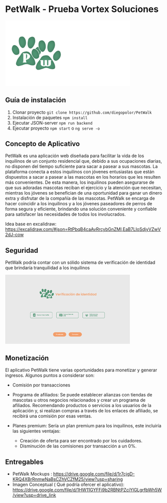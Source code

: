 # PetWalk - Prueba Vortex Soluciones

<img src="src/assets/logos/imagotipo.png" alt="Logo PetWalk" width="400">

## Guía de instalación 

1. Clonar proyecto ```git clone https://github.com/diegopolor/PetWalk```
2. Instalación de paquetes ``` npm install ```
3. Ejecutar JSON-server ``` npm run backend ```
4. Ejecutar proyecto ``` npm start ``` o ``` ng serve -o ```



## Concepto de Aplicativo

PetWalk es una aplicación web diseñada para facilitar la vida de los inquilinos de un conjunto residencial que, debido a sus ocupaciones diarias, no disponen del tiempo suficiente para sacar a pasear a sus mascotas. La plataforma conecta a estos inquilinos con jóvenes entusiastas que están dispuestos a sacar a pasear a las mascotas en los horarios que les resulten más convenientes. De esta manera, los inquilinos pueden asegurarse de que sus adoradas mascotas reciban el ejercicio y la atención que necesitan, mientras los jóvenes se benefician de una oportunidad para ganar un dinero extra y disfrutar de la compañía de las mascotas. PetWalk se encarga de hacer coincidir a los inquilinos y a los jóvenes paseadores de perros de forma segura y eficiente, brindando una solución conveniente y confiable para satisfacer las necesidades de todos los involucrados.

Idea base en excalidraw: https://excalidraw.com/#json=RtPbqB4caAvRrcybGnZMl,EaB7LIoSdjyVZwV2dJ-cow

## Seguridad

PetWalk podría contar con un sólido sistema de verificación de identidad que brindaría tranquilidad a los inquilinos


<img src="src/assets/captures/v-identidad.png" alt="Logo PetWalk" width="400">

## Monetización

El aplicativo PetWalk tiene varias oportunidades para monetizar y generar ingresos. Algunos puntos a considerar son:

- Comisión por transacciones
- Programa de afiliados: Se puede establecer alianzas con tiendas de mascotas u otros negocios 
relacionados y crear un programa de afiliados. Recomendando productos o 
servicios a los usuarios de la aplicación y, si realizan compras a través 
de los enlaces de afiliado, se recibirá una comisión por esas ventas.
- Planes premium: Sería un plan premium para los inquilinos, 
este incluiría las siguientes ventajas:

    - Creación de oferta para ser encontrado por los cuidadores.
    - Disminución de las comisiones por transacción a un 0%.
  

## Entregables

- PetWalk Mockups : https://drive.google.com/file/d/1r7cjgD-KRQ4XBrRnmwNaBsCZhVCZfM25/view?usp=sharing
- Imagen Conceptual ( Qué podría ofercer el aplicativo): https://drive.google.com/file/d/1HW11GYFFi9b2RBNtPZciYlGLgrfbWh5W/view?usp=drive_link

